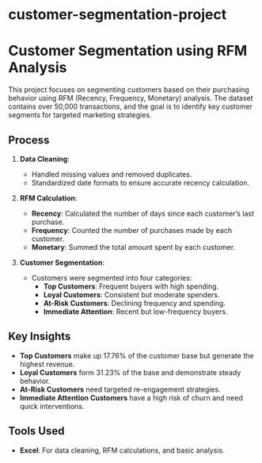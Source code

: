# customer-segmentation-project
# Customer Segmentation using RFM Analysis

This project focuses on segmenting customers based on their purchasing behavior using RFM (Recency, Frequency, Monetary) analysis. The dataset contains over 50,000 transactions, and the goal is to identify key customer segments for targeted marketing strategies.

## Process

1. **Data Cleaning**:
   - Handled missing values and removed duplicates.
   - Standardized date formats to ensure accurate recency calculation.

2. **RFM Calculation**:
   - **Recency**: Calculated the number of days since each customer’s last purchase.
   - **Frequency**: Counted the number of purchases made by each customer.
   - **Monetary**: Summed the total amount spent by each customer.

3. **Customer Segmentation**:
   - Customers were segmented into four categories:
     - **Top Customers**: Frequent buyers with high spending.
     - **Loyal Customers**: Consistent but moderate spenders.
     - **At-Risk Customers**: Declining frequency and spending.
     - **Immediate Attention**: Recent but low-frequency buyers.

## Key Insights
- **Top Customers** make up 17.76% of the customer base but generate the highest revenue.
- **Loyal Customers** form 31.23% of the base and demonstrate steady behavior.
- **At-Risk Customers** need targeted re-engagement strategies.
- **Immediate Attention Customers** have a high risk of churn and need quick interventions.

## Tools Used
- **Excel**: For data cleaning, RFM calculations, and basic analysis.
